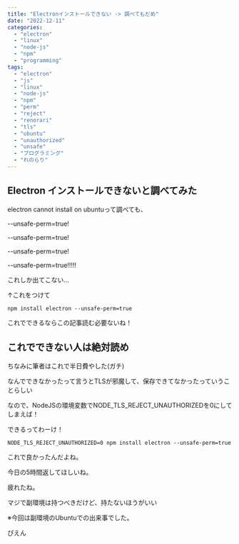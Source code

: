 ```yaml
---
title: "Electronインストールできない -> 調べてもだめ"
date: "2022-12-11"
categories: 
  - "electron"
  - "linux"
  - "node-js"
  - "npm"
  - "programming"
tags: 
  - "electron"
  - "js"
  - "linux"
  - "node-js"
  - "npm"
  - "perm"
  - "reject"
  - "renorari"
  - "tls"
  - "ubuntu"
  - "unauthorized"
  - "unsafe"
  - "プログラミング"
  - "れのらり"
---
```


## Electron インストールできないと調べてみた

electron cannot install on ubuntuって調べても、

\--unsafe-perm=true!

\--unsafe-perm=true!

\--unsafe-perm=true!

\--unsafe-perm=true!!!!!

これしか出てこない...

↑これをつけて

```
npm install electron --unsafe-perm=true
```

これでできるならこの記事読む必要ないね！

## これでできない人は絶対読め

ちなみに筆者はこれで半日費やした(ガチ)

なんでできなかったって言うとTLSが邪魔して、保存できてなかったっていうことらしい

なので、NodeJSの環境変数でNODE\_TLS\_REJECT\_UNAUTHORIZEDを0にしてしまえば！

できるってわーけ！

```
NODE_TLS_REJECT_UNAUTHORIZED=0 npm install electron --unsafe-perm=true
```

これで良かったんだよね。

今日の5時間返してほしいね。

疲れたね。

マジで副環境は持つべきだけど、持たないほうがいい

※今回は副環境のUbuntuでの出来事でした。

ぴえん
